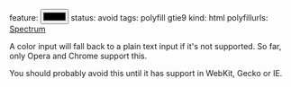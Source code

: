 feature: <input type=color>
status: avoid
tags: polyfill gtie9
kind: html
polyfillurls: [Spectrum](https://github.com/bgrins/spectrum)

A color input will fall back to a plain text input if it's not supported. So far, only Opera and Chrome support this.

You should probably avoid this until it has support in WebKit, Gecko or IE.

